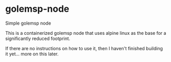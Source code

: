 # golemsp-node
Simple golemsp node


This is a containerized golemsp node that uses alpine linux as the base for a significantly reduced footprint.

If there are no instructions on how to use it, then I haven't finished building it yet... more on this later.
